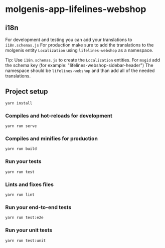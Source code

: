 # molgenis-app-lifelines-webshop

## i18n

For development and testing you can add your translations to `i18n.schemas.js`
For production make sure to add the translations to the molgenis entity `Localization` using `lifelines-webshop` as a namespace. 

Tip: 
Use `i18n.schemas.js` to create the `Localization` entities. For `msgid` add the schema key (for example: "lifelines-webshop-sidebar-header")
The namespace should be `lifelines-webshop` and than add all of the needed translations.

## Project setup
```
yarn install
```

### Compiles and hot-reloads for development
```
yarn run serve
```

### Compiles and minifies for production
```
yarn run build
```

### Run your tests
```
yarn run test
```

### Lints and fixes files
```
yarn run lint
```

### Run your end-to-end tests
```
yarn run test:e2e
```

### Run your unit tests
```
yarn run test:unit
```

